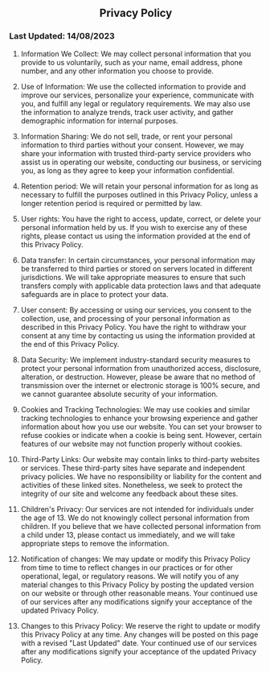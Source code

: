 ## <center>Privacy Policy</center>
### Last Updated: 14/08/2023

1. Information We Collect: We may collect personal information that you provide to us voluntarily, such as your name, email address, phone number, and any other information you choose to provide.

2. Use of Information: We use the collected information to provide and improve our services, personalize your experience, communicate with you, and fulfill any legal or regulatory requirements. We may also use the information to analyze trends, track user activity, and gather demographic information for internal purposes.

3. Information Sharing: We do not sell, trade, or rent your personal information to third parties without your consent. However, we may share your information with trusted third-party service providers who assist us in operating our website, conducting our business, or servicing you, as long as they agree to keep your information confidential.

4. Retention period: We will retain your personal information for as long as necessary to fulfill the purposes outlined in this Privacy Policy, unless a longer retention period is required or permitted by law.

5. User rights: You have the right to access, update, correct, or delete your personal information held by us. If you wish to exercise any of these rights, please contact us using the information provided at the end of this Privacy Policy.

6. Data transfer: In certain circumstances, your personal information may be transferred to third parties or stored on servers located in different jurisdictions. We will take appropriate measures to ensure that such transfers comply with applicable data protection laws and that adequate safeguards are in place to protect your data.

7. User consent: By accessing or using our services, you consent to the collection, use, and processing of your personal information as described in this Privacy Policy. You have the right to withdraw your consent at any time by contacting us using the information provided at the end of this Privacy Policy.

8. Data Security: We implement industry-standard security measures to protect your personal information from unauthorized access, disclosure, alteration, or destruction. However, please be aware that no method of transmission over the internet or electronic storage is 100% secure, and we cannot guarantee absolute security of your information.

9. Cookies and Tracking Technologies: We may use cookies and similar tracking technologies to enhance your browsing experience and gather information about how you use our website. You can set your browser to refuse cookies or indicate when a cookie is being sent. However, certain features of our website may not function properly without cookies.

10. Third-Party Links: Our website may contain links to third-party websites or services. These third-party sites have separate and independent privacy policies. We have no responsibility or liability for the content and activities of these linked sites. Nonetheless, we seek to protect the integrity of our site and welcome any feedback about these sites.

11. Children's Privacy: Our services are not intended for individuals under the age of 13. We do not knowingly collect personal information from children. If you believe that we have collected personal information from a child under 13, please contact us immediately, and we will take appropriate steps to remove the information.

12. Notification of changes: We may update or modify this Privacy Policy from time to time to reflect changes in our practices or for other operational, legal, or regulatory reasons. We will notify you of any material changes to this Privacy Policy by posting the updated version on our website or through other reasonable means. Your continued use of our services after any modifications signify your acceptance of the updated Privacy Policy.

13. Changes to this Privacy Policy: We reserve the right to update or modify this Privacy Policy at any time. Any changes will be posted on this page with a revised "Last Updated" date. Your continued use of our services after any modifications signify your acceptance of the updated Privacy Policy.